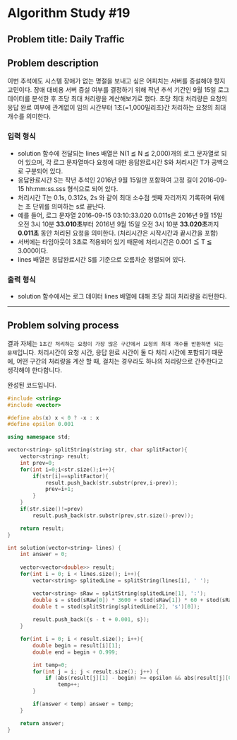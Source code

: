 # Algorithm Study #19

## Problem title: **Daily Traffic**

## Problem description

이번 추석에도 시스템 장애가 없는 명절을 보내고 싶은 어피치는 서버를 증설해야 할지 고민이다. 장애 대비용 서버 증설 여부를 결정하기 위해 작년 추석 기간인 9월 15일 로그 데이터를 분석한 후 초당 최대 처리량을 계산해보기로 했다. 초당 최대 처리량은 요청의 응답 완료 여부에 관계없이 임의 시간부터 1초(=1,000밀리초)간 처리하는 요청의 최대 개수를 의미한다.

### 입력 형식

- solution 함수에 전달되는 lines 배열은 N(1 ≦ N ≦ 2,000)개의 로그 문자열로 되어 있으며, 각 로그 문자열마다 요청에 대한 응답완료시간 S와 처리시간 T가 공백으로 구분되어 있다.
- 응답완료시간 S는 작년 추석인 2016년 9월 15일만 포함하여 고정 길이 2016-09-15 hh:mm:ss.sss 형식으로 되어 있다.
- 처리시간 T는 0.1s, 0.312s, 2s 와 같이 최대 소수점 셋째 자리까지 기록하며 뒤에는 초 단위를 의미하는 s로 끝난다.
- 예를 들어, 로그 문자열 2016-09-15 03:10:33.020 0.011s은 2016년 9월 15일 오전 3시 10분 **33.010초**부터 2016년 9월 15일 오전 3시 10분 **33.020초**까지 **0.011초** 동안 처리된 요청을 의미한다. (처리시간은 시작시간과 끝시간을 포함)
- 서버에는 타임아웃이 3초로 적용되어 있기 때문에 처리시간은 0.001 ≦ T ≦ 3.000이다.
- lines 배열은 응답완료시간 S를 기준으로 오름차순 정렬되어 있다.

### 출력 형식

- solution 함수에서는 로그 데이터 lines 배열에 대해 초당 최대 처리량을 리턴한다.

***

## Problem solving process

결과 자체는 ```1초간 처리하는 요청이 가장 많은 구간에서 요청의 최대 개수를 반환하면 되는 문제```입니다. 처리시간이 요청 시간, 응답 완료 시간이 둘 다 처리 시간에 포함되기 때문에, 어떤 구간의 처리량을 계산 할 때, 걸치는 경우라도 하나의 처리량으로 간주한다고 생각해야 한다합니다.

완성된 코드입니다.
``` cpp
#include <string>
#include <vector>

#define abs(x) x < 0 ? -x : x
#define epsilon 0.001

using namespace std;

vector<string> splitString(string str, char splitFactor){
	vector<string> result;
	int prev=0;
	for(int i=0;i<str.size();i++){
		if(str[i]==splitFactor){
			result.push_back(str.substr(prev,i-prev));
			prev=i+1;
		}
	}
	if(str.size()!=prev)
		result.push_back(str.substr(prev,str.size()-prev));

	return result;
}

int solution(vector<string> lines) {
    int answer = 0;
    
    vector<vector<double>> result;
    for(int i = 0; i < lines.size(); i++){
    	vector<string> splitedLine = splitString(lines[i], ' ');

    	vector<string> sRaw = splitString(splitedLine[1], ':');
    	double s = stod(sRaw[0]) * 3600 + stod(sRaw[1]) * 60 + stod(sRaw[2]);
    	double t = stod(splitString(splitedLine[2], 's')[0]);
    
        result.push_back({s - t + 0.001, s});
    }

    for(int i = 0; i < result.size(); i++){
    	double begin = result[i][1];
    	double end = begin + 0.999;

    	int temp=0;
    	for(int j = i; j < result.size(); j++) {
    		if (abs(result[j][1] - begin) >= epsilon && abs(result[j][0] - end) <= epsilon)
                temp++;
    	}

    	if(answer < temp) answer = temp;
    }

    return answer;
}
```